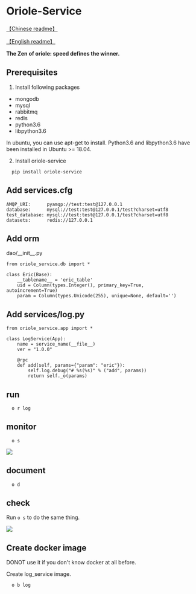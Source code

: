 # Oriole-Service 

[【Chinese readme】](https://zhouxiaoxiang.top/2019/04/19/microservice/)

[【English readme】](https://github.com/zhouxiaoxiang/oriole-service/blob/master/README.md)

**The Zen of oriole: speed defines the winner.**

## Prerequisites

1. Install following packages

 - mongodb
 - mysql
 - rabbitmq
 - redis
 - python3.6
 - libpython3.6

In ubuntu, you can use apt-get to install.
Python3.6 and libpython3.6 have been installed in Ubuntu >= 18.04.

2. Install oriole-service
```
  pip install oriole-service
```

## Add services.cfg

```
AMQP_URI:      pyamqp://test:test@127.0.0.1                  
database:      mysql://test:test@127.0.0.1/test?charset=utf8
test_database: mysql://test:test@127.0.0.1/test?charset=utf8
datasets:      redis://127.0.0.1
```
  
## Add orm

dao/\_\_init\_\_.py

```
from oriole_service.db import *

class Eric(Base):
    __tablename__ = 'eric_table'
    uid = Column(types.Integer(), primary_key=True, autoincrement=True)
    param = Column(types.Unicode(255), unique=None, default='')
```

## Add services/log.py

```
from oriole_service.app import *

class LogService(App):
    name = service_name(__file__)
    ver = "1.0.0"

    @rpc
    def add(self, params={"param": "eric"}):
        self.log.debug("# %s(%s)" % ("add", params))
        return self._o(params)
```

## run
```
  o r log
```

## monitor
```
  o s
```
![](https://github.com/zhouxiaoxiang/oriole-service/raw/master/docs/run.gif)

## document
```
  o d
```

## check

Run `o s` to do the same thing.

![](https://github.com/zhouxiaoxiang/oriole-service/raw/master/docs/check_service.gif)

## Create docker image

DONOT use it if you don't know docker at all before.

Create log\_service image.

```
  o b log
```
